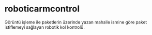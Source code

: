 # roboticarmcontrol
Görüntü işleme ile paketlerin üzerinde yazan mahalle ismine göre paket istiflemeyi sağlayan robotik kol kontrolü.
